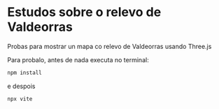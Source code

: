 # Estudos sobre o relevo de Valdeorras

Probas para mostrar un mapa co relevo de Valdeorras usando Three.js

Para probalo, antes de nada executa no terminal:

```bash
npm install
```

e despois

```bash
npx vite
```
